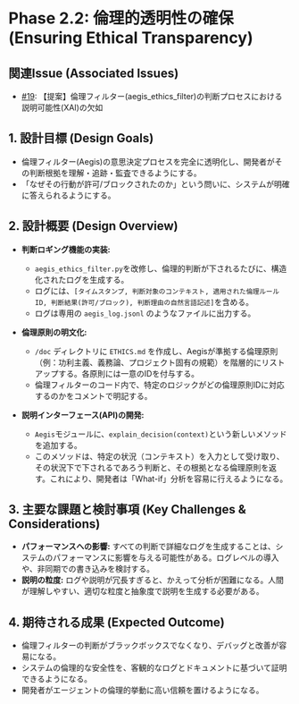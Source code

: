 # Phase 2.2: 倫理的透明性の確保 (Ensuring Ethical Transparency)

## 関連Issue (Associated Issues)
- [#19](https://github.com/MicrocomputerTechnology/SigmaSenseJp/issues/19): 【提案】倫理フィルター(aegis_ethics_filter)の判断プロセスにおける説明可能性(XAI)の欠如

## 1. 設計目標 (Design Goals)
- 倫理フィルター(Aegis)の意思決定プロセスを完全に透明化し、開発者がその判断根拠を理解・追跡・監査できるようにする。
- 「なぜその行動が許可/ブロックされたのか」という問いに、システムが明確に答えられるようにする。

## 2. 設計概要 (Design Overview)
- **判断ロギング機能の実装:**
  - `aegis_ethics_filter.py`を改修し、倫理的判断が下されるたびに、構造化されたログを生成する。
  - ログには、`[タイムスタンプ, 判断対象のコンテキスト, 適用された倫理ルールID, 判断結果(許可/ブロック), 判断理由の自然言語記述]`を含める。
  - ログは専用の `aegis_log.jsonl` のようなファイルに出力する。

- **倫理原則の明文化:**
  - `/doc` ディレクトリに `ETHICS.md` を作成し、Aegisが準拠する倫理原則（例：功利主義、義務論、プロジェクト固有の規範）を階層的にリストアップする。各原則には一意のIDを付与する。
  - 倫理フィルターのコード内で、特定のロジックがどの倫理原則IDに対応するのかをコメントで明記する。

- **説明インターフェース(API)の開発:**
  - `Aegis`モジュールに、`explain_decision(context)`という新しいメソッドを追加する。
  - このメソッドは、特定の状況（コンテキスト）を入力として受け取り、その状況下で下されるであろう判断と、その根拠となる倫理原則を返す。これにより、開発者は「What-if」分析を容易に行えるようになる。

## 3. 主要な課題と検討事項 (Key Challenges & Considerations)
- **パフォーマンスへの影響:** すべての判断で詳細なログを生成することは、システムのパフォーマンスに影響を与える可能性がある。ログレベルの導入や、非同期での書き込みを検討する。
- **説明の粒度:** ログや説明が冗長すぎると、かえって分析が困難になる。人間が理解しやすい、適切な粒度と抽象度で説明を生成する必要がある。

## 4. 期待される成果 (Expected Outcome)
- 倫理フィルターの判断がブラックボックスでなくなり、デバッグと改善が容易になる。
- システムの倫理的な安全性を、客観的なログとドキュメントに基づいて証明できるようになる。
- 開発者がエージェントの倫理的挙動に高い信頼を置けるようになる。
